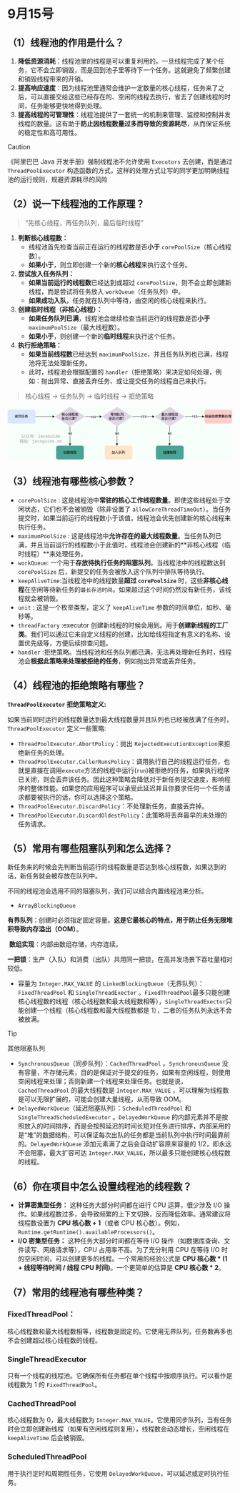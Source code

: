 # 9月15号

## （1）线程池的作用是什么？

1. **降低资源消耗**：线程池里的线程是可以重复利用的。一旦线程完成了某个任务，它不会立即销毁，而是回到池子里等待下一个任务。这就避免了频繁创建和销毁线程带来的开销。
2. **提高响应速度**：因为线程池里通常会维护一定数量的核心线程，任务来了之后，可以直接交给这些已经存在的、空闲的线程去执行，省去了创建线程的时间，任务能够更快地得到处理。
3. **提高线程的可管理性**：线程池提供了一套统一的机制来管理、监控和控制并发线程的数量。这有助于**防止因线程数量过多而导致的资源耗尽**，从而保证系统的稳定性和高可用性。



> [!CAUTION]
>
> 《阿里巴巴 Java 开发手册》强制线程池不允许使用 `Executors` 去创建，而是通过 `ThreadPoolExecutor` 构造函数的方式，这样的处理方式让写的同学更加明确线程池的运行规则，规避资源耗尽的风险



## （2）说一下线程池的工作原理？

> “先核心线程，再任务队列，最后临时线程”

1. **判断核心线程数：**
   - 线程池首先检查当前正在运行的线程数是否**小于** `corePoolSize`（核心线程数）。
   - **如果小于**，则立即创建一个新的**核心线程**来执行这个任务。
2. **尝试放入任务队列：**
   - **如果当前运行的线程数**已经达到或超过 `corePoolSize`，则不会立即创建新线程，而是尝试将任务放入 `workQueue`（任务队列）中。
   - **如果成功入队**，任务就在队列中等待，由空闲的核心线程来执行。
3. **创建临时线程（非核心线程）：**
   - **如果任务队列已满**，线程池会继续检查当前运行的线程数是否**小于** `maximumPoolSize`（最大线程数）。
   - **如果小于**，则创建一个新的**临时线程**来执行这个任务。
4. **执行拒绝策略：**
   - **如果当前线程数**已经达到 `maximumPoolSize`，并且任务队列也已满，线程池将无法处理新任务。
   - 此时，线程池会根据配置的 `handler`（拒绝策略）来决定如何处理，例如：抛出异常、直接丢弃任务、或让提交任务的线程自己来执行。

> 核心线程 -> 任务队列 -> 临时线程 -> 拒绝策略

![image-20250914221341995](./09-15.assets/image-20250914221341995.png)

## （3）线程池有哪些核心参数？

- `corePoolSize` : 这是线程池中**常驻的核心工作线程数量**。即使这些线程处于空闲状态，它们也不会被销毁（除非设置了 `allowCoreThreadTimeOut`）。当任务提交时，如果当前运行的线程数小于该值，线程池会优先创建新的核心线程来执行任务。
- `maximumPoolSize` : 这是线程池中**允许存在的最大线程数量**。当任务队列已满，并且当前运行的线程数小于此值时，线程池会创建新的**非核心线程（临时线程）**来处理任务。
- `workQueue`: 一个用于**存放待执行任务的阻塞队列**。当线程池中的线程数达到 `corePoolSize` 后，新提交的任务会被放入这个队列中排队等待执行。
- `keepAliveTime`:当线程池中的线程数量**超过 `corePoolSize`** 时，这些**非核心线程**在空闲等待新任务的`最长存活时间`。如果超过这个时间仍然没有新任务，该线程就会被销毁。
- `unit` : 这是一个枚举类型，定义了 `keepAliveTime` 参数的时间单位，如秒、毫秒等。
- `threadFactory` :executor 创建新线程的时候会用到。用于**创建新线程的工厂类**。我们可以通过它来自定义线程的创建，比如给线程指定有意义的名称、设置优先级等，方便后续排查问题。
- `handler` :拒绝策略。当线程池和任务队列都已满，无法再处理新任务时，线程池会**根据此策略来处理被拒绝的任务**，例如抛出异常或丢弃任务。



## （4）线程池的拒绝策略有哪些？

**`ThreadPoolExecutor` 拒绝策略定义:**

如果当前同时运行的线程数量达到最大线程数量并且队列也已经被放满了任务时，`ThreadPoolExecutor` 定义一些策略:

- `ThreadPoolExecutor.AbortPolicy`：抛出 `RejectedExecutionException`来拒绝新任务的处理。
- `ThreadPoolExecutor.CallerRunsPolicy`：调用执行自己的线程运行任务，也就是直接在调用`execute`方法的线程中运行(`run`)被拒绝的任务，如果执行程序已关闭，则会丢弃该任务。因此这种策略会降低对于新任务提交速度，影响程序的整体性能。如果您的应用程序可以承受此延迟并且你要求任何一个任务请求都要被执行的话，你可以选择这个策略。
- `ThreadPoolExecutor.DiscardPolicy`：不处理新任务，直接丢弃掉。
- `ThreadPoolExecutor.DiscardOldestPolicy`：此策略将丢弃最早的未处理的任务请求。

## （5）常用有哪些阻塞队列和怎么选择？

新任务来的时候会先判断当前运行的线程数量是否达到核心线程数，如果达到的话，新任务就会被存放在队列中。

不同的线程池会选用不同的阻塞队列，我们可以结合内置线程池来分析。

- `ArrayBlockingQueue`

​		**有界队列**：创建时必须指定固定容量。**这是它最核心的特点，用于防止任务无限堆积导致内存溢出（OOM）**。

​		**数组实现**：内部由数组存储，内存连续。

​		**一把锁**：生产（入队）和消费（出队）共用同一把锁，在高并发场景下吞吐量相对较低。

- 容量为 `Integer.MAX_VALUE` 的 `LinkedBlockingQueue`（无界队列）：`FixedThreadPool` 和 `SingleThreadExector` 。`FixedThreadPool`最多只能创建核心线程数的线程（核心线程数和最大线程数相等），`SingleThreadExector`只能创建一个线程（核心线程数和最大线程数都是 1），二者的任务队列永远不会被放满。



> [!tip]
>
> 其他阻塞队列
>
> - `SynchronousQueue`（同步队列）：`CachedThreadPool` 。`SynchronousQueue` 没有容量，不存储元素，目的是保证对于提交的任务，如果有空闲线程，则使用空闲线程来处理；否则新建一个线程来处理任务。也就是说，`CachedThreadPool` 的最大线程数是 `Integer.MAX_VALUE` ，可以理解为线程数是可以无限扩展的，可能会创建大量线程，从而导致 OOM。
> - `DelayedWorkQueue`（延迟阻塞队列）：`ScheduledThreadPool` 和 `SingleThreadScheduledExecutor` 。`DelayedWorkQueue` 的内部元素并不是按照放入的时间排序，而是会按照延迟的时间长短对任务进行排序，内部采用的是“堆”的数据结构，可以保证每次出队的任务都是当前队列中执行时间最靠前的。`DelayedWorkQueue` 添加元素满了之后会自动扩容原来容量的 1/2，即永远不会阻塞，最大扩容可达 `Integer.MAX_VALUE`，所以最多只能创建核心线程数的线程。



## （6）你在项目中怎么设置线程池的线程数？

- **计算密集型任务：** 这种任务大部分时间都在进行 CPU 运算，很少涉及 I/O 操作。如果线程数过多，会导致频繁的上下文切换，反而降低效率。通常建议将线程数设置为 **CPU 核心数 + 1**（或者 CPU 核心数）。例如，`Runtime.getRuntime().availableProcessors()`。
- **I/O 密集型任务：** 这种任务大部分时间都在等待 I/O 操作（如数据库查询、文件读写、网络请求等），CPU 占用率不高。为了充分利用 CPU 在等待 I/O 时的空闲时间，可以创建更多的线程。一个常用的经验公式是 **CPU 核心数 \* (1 + 线程等待时间 / 线程 CPU 时间)**。一个更简单的估算是 **CPU 核心数 \* 2**。



## （7）常用的线程池有哪些种类？

### FixedThreadPool：

核心线程数和最大线程数相等，线程数是固定的。它使用无界队列，任务数再多也不会创建超过核心线程数的线程。

### SingleThreadExecutor

只有一个线程的线程池。它确保所有任务都在单个线程中按顺序执行。可以看作是线程数为 1 的 `FixedThreadPool`。

### CachedThreadPool

核心线程数为 0，最大线程数为 `Integer.MAX_VALUE`。它使用同步队列，当有任务时会立即创建新线程（如果有空闲线程则复用），线程数会动态增长，空闲线程在 `keepAliveTime` 后会被销毁。

### ScheduledThreadPool

用于执行定时和周期性任务，它使用 `DelayedWorkQueue`，可以延迟或定时执行任务。

